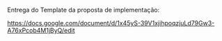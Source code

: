 Entrega do Template da proposta de implementação: 

https://docs.google.com/document/d/1x45yS-39V1xjihpoqzjuLd79Gw3-A76xPcob4M1jByQ/edit
